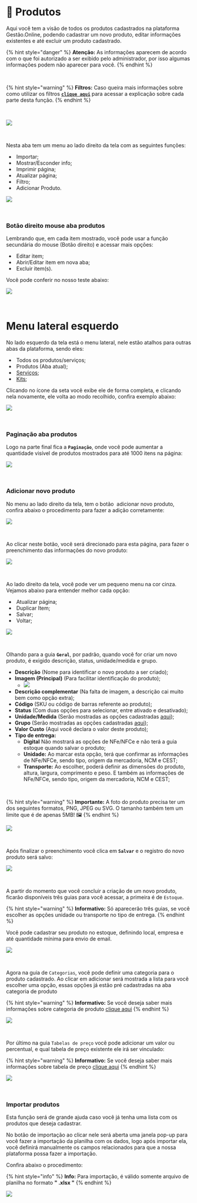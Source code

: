 # 🎁 Produtos

Aqui você tem a visão de todos os produtos cadastrados na plataforma Gestão.Online, podendo cadastrar um novo produto, editar informações existentes e até excluir um produto cadastrado.

{% hint style="danger" %}
**Atenção:** As informações aparecem de acordo com o que foi autorizado a ser exibido pelo administrador, por isso algumas informações podem não aparecer para você.
{% endhint %}

<br>

{% hint style="warning" %}
**Filtros:** Caso queira mais informações sobre como utilizar os filtros [**`clique aqui`**](/erp-v2/primeiro_acesso/filtros.md) para acessar a explicação sobre cada parte desta função.
{% endhint %}

<br>

![](/erp-v2/assets/modulos/produtos/aba_produtos.gif)

<br>

Nesta aba tem um menu ao lado direito da tela com as seguintes funções:

- <img src="/erp-v2/assets/icon_importar.png" alt="" data-size="line"> Importar;
- <img src="/erp-v2/assets/icon_exibir.png" alt="" data-size="line"> Mostrar/Esconder info;
- <img src="/erp-v2/assets/icon_imprimir.png" alt="" data-size="line"> Imprimir página;
- <img src="/erp-v2/assets/icon_atualizar.png" alt="" data-size="line"> Atualizar página;
- <img src="/erp-v2/assets/icon_filtro.png" alt="" data-size="line"> Filtro;
- <img src="/erp-v2/assets/icon_add.png" alt="" data-size="line"> Adicionar Produto.

![](/erp-v2/assets/modulos/produtos/aba_produtos_menu.png)

<br>

### Botão direito mouse aba produtos

Lembrando que, em cada item mostrado, você pode usar a função secundária do mouse (Botão direito) e acessar mais opções:

- <img src="/erp-v2/assets/modulos/icon_editar_item_mouse.png" alt="" data-size="line"> Editar item;
- <img src="/erp-v2/assets/modulos/icon_abrir_editar_item_nova_aba_mouse.png" alt="" data-size="line"> Abrir/Editar item em nova aba;
- <img src="/erp-v2/assets/modulos/icon_excluir_item_mouse.png" alt="" data-size="line"> Excluir item(s).

Você pode conferir no nosso teste abaixo:

![](/erp-v2/assets/modulos/produtos/aba_produtos_btn_mouse.gif)

<br>

# Menu lateral esquerdo

No lado esquerdo da tela está o menu lateral, nele estão atalhos para outras abas da plataforma, sendo eles:

- <img src="/erp-v2/assets/modulos/icon_produtos_servicos.png" alt="" data-size="line"> Todos os produtos/serviços;
- <img src="/erp-v2/assets/modulos/icon_produto.png" alt="" data-size="line"> Produtos (Aba atual);
- <img src="/erp-v2/assets/modulos/icon_servicos.png" alt="" data-size="line"> [Serviços](/erp-v2/modulos/produtos_servicos/servicos.md);
- <img src="/erp-v2/assets/modulos/icon_kits.png" alt="" data-size="line"> [Kits](/erp-v2/modulos/produtos_servicos/kits.md);

Clicando no ícone da seta você exibe ele de forma completa, e clicando nela novamente, ele volta ao modo recolhido, confira exemplo abaixo: 

![](/erp-v2/assets/modulos/produtos/aba_produtos_menu_esquerdo.gif)

<br>

### Paginação aba produtos

Logo na parte final fica a **`Paginação`**, onde você pode aumentar a quantidade visível de produtos mostrados para até 1000 itens na página:

![](/erp-v2/assets/modulos/servicos/aba_servicos_paginacao.png)

<br>

### Adicionar novo produto

No menu ao lado direito da tela, tem o botão <img src="/erp-v2/assets/icon_add.png" alt="" data-size="line"> adicionar novo produto, confira abaixo o procedimento para fazer a adição corretamente:

![](/erp-v2/assets/modulos/produtos/aba_produtos_add.png)

<br>

Ao clicar neste botão, você será direcionado para esta página, para fazer o preenchimento das informações do novo produto:

![](/erp-v2/assets/modulos/produtos/aba_produtos_add_inicio.png)

<br>

Ao lado direito da tela, você pode ver um pequeno menu na cor cinza. Vejamos abaixo para entender melhor cada opção:

- <img src="/erp-v2/assets/icon_atualizar.png" alt="" data-size="line"> Atualizar página;
- <img src="/erp-v2/assets/icon_duplicar.png" alt="" data-size="line"> Duplicar Item;
- <img src="/erp-v2/assets/icon_salvar.png" alt="" data-size="line"> Salvar;
- <img src="/erp-v2/assets/icon_voltar.png" alt="" data-size="line"> Voltar;

![](/erp-v2/assets/modulos/produtos/aba_produto_add_menu.png)

<br>

Olhando para a guia **`Geral`**, por padrão, quando você for criar um novo produto, é exigido descrição, status, unidade/medida e grupo. 

- **Descrição** (Nome para identificar o novo produto a ser criado);
- **Imagem (Principal)** (Para facilitar identificação do produto);
    - ![](/erp-v2/assets/modulos/produtos/aba_produto_add_imagem.gif)
- **Descrição complementar** (Na falta de imagem, a descrição cai muito bem como opção extra);
- **Código** (SKU ou código de barras referente ao produto);
- **Status** (Com duas opções para selecionar, entre ativado e desativado);
- **Unidade/Medida** (Serão mostradas as opções cadastradas [aqui](/erp-v2/modulos/parametrizacoes/unidade_medida_produto_servico.md));
- **Grupo** (Serão mostradas as opções cadastradas [aqui](/erp-v2/modulos/produtos_servicos/grupo_produto.md));
- **Valor Custo** (Aqui você declara o valor deste produto);
- **Tipo de entrega:**
    - **Digital** Não mostrará as opções de NFe/NFCe e não terá a guia estoque quando salvar o produto;
    - **Unidade:** Ao marcar esta opção, terá que confirmar as informações de NFe/NFCe, sendo tipo, origem da mercadoria, NCM e CEST;
    - **Transporte:** Ao escolher, poderá definir as dimensões do produto, altura, largura, comprimento e peso. E também as informações de NFe/NFCe, sendo tipo, origem da mercadoria, NCM e CEST;

<br>

{% hint style="warning" %}
**Importante:** A foto do produto precisa ter um dos seguintes formatos, PNG, JPEG ou SVG. O tamanho também tem um limite que é de apenas 5MB! 🖼️
{% endhint %}

![](/erp-v2/assets/modulos/produtos/aba_produtos_add_produto_itens.png)

<br>

Após finalizar o preenchimento você clica em **`Salvar`** e o registro do novo produto será salvo:

![](/erp-v2/assets/modulos/produtos/aba_produtos_add_produto_salvar.gif)

<br>

A partir do momento que você concluir a criação de um novo produto, ficarão disponíveis três guias para você acessar, a primeira é de `Estoque`.

{% hint style="warning" %}
**Informativo:** Só aparecerão três guias, se você escolher as opções unidade ou transporte no tipo de entrega.
{% endhint %}

Você pode cadastrar seu produto no estoque, definindo local, empresa e até quantidade mínima para envio de email.

![](/erp-v2/assets/modulos/produtos/aba_produtos_add_produto_guia_estoque.gif)

<br>

Agora na guia de `Categorias`, você pode definir uma categoria para o produto cadastrado. Ao clicar em adicionar será mostrada a lista para você escolher uma opção, essas opções já estão pré cadastradas na aba categoria de produto

{% hint style="warning" %}
**Informativo:** Se você deseja saber mais informações sobre categoria de produto [clique aqui](/erp-v2/modulos/produtos_servicos/categoria_produto.md)
{% endhint %}

![](/erp-v2/assets/modulos/produtos/aba_produtos_add_produto_guia_categorias.gif)

<br>

Por último na guia `Tabelas de preço`  você pode adicionar um valor ou percentual, e qual tabela de preço existente ele irá ser vinculado:

{% hint style="warning" %}
**Informativo:** Se você deseja saber mais informações sobre tabela de preço [clique aqui](/erp-v2/modulos/parametrizacoes/tabelas_precos.md)
{% endhint %}

![](/erp-v2/assets/modulos/produtos/aba_produtos_add_produto_guia_tabela_preco.gif)

<br>

### Importar produtos

Esta função será de grande ajuda caso você já tenha uma lista com os produtos que deseja cadastrar. 

No botão de importação ao clicar nele será aberta uma janela pop-up para você fazer a importação da planilha com os dados, logo após importar ela, você definirá manualmente os campos relacionados para que a nossa plataforma possa fazer a importação. 

Confira abaixo o procedimento:

{% hint style="info" %}
**Info:** Para importação, é válido somente arquivo de planilha no formato **" .xlsx "**
{% endhint %}

<!-- Em conversa com o Werick, ele me explicou que está padronizado para cadastrar o tipo para SERVIÇO e que teria que alterar depois pq a demanda é maior para serviço do que para produto, por isso sempre que importar, será aplicado o tipo serviço. -->

![](/erp-v2/assets/modulos/produtos/aba_produtos_importar.gif)
